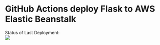 # GitHub Actions deploy Flask to AWS Elastic Beanstalk

Status of Last Deployment:<br>
<img src="https://github.com/un1ck-andy/github-actions/workflows/CI-CD-to-AWS-ElasticBeanstalk/badge.svg?branch=master"><br>

